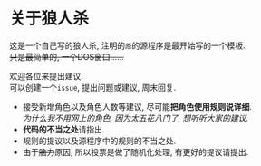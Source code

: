 # 关于狼人杀
这是一个自己写的狼人杀, 注明的`原`的源程序是最开始写的一个模板.<br />
~~只是最简单的, 一个DOS窗口......~~

欢迎各位来提出建议.<br />
可以创建一个`issue`, 提出问题或建议, 周末回复.
- 接受新增角色以及角色人数等建议, 尽可能**把角色使用规则说详细**.<br />
  *为什么我不用网上的角色, 因为太五花八门了, 想听听大家的建议.*
- **代码的不当之处**请指出.
- 规则的提议以及源程序中的规则的不当之处.
- 由于~~脑力~~原因, 所以投票是做了随机化处理, 有更好的提议请提出.
